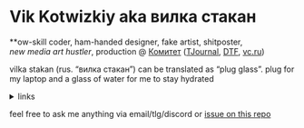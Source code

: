 # Vik Kotwizkiy aka вилка стакан

**ow-skill coder, ham-handed designer, fake artist, shitposter, <i>new&nbsp;media&nbsp;art&nbsp;hustler</i>, production @ <a href="https://cmtt.ru">Комитет</a> (<a href="https://tjournal.ru">TJournal</a>, <a href="https://dtf.ru">DTF</a>, <a href="https://vc.ru">vc.ru</a>)



vilka stakan (rus.&nbsp;“вилка&nbsp;стакан”) can be&nbsp;translated as&nbsp;“plug glass”. plug for my&nbsp;laptop and a&nbsp;glass of&nbsp;water for me&nbsp;to&nbsp;stay hydrated



<details>
<summary>links</summary>
<br>
  
**follow/like:** <a href="https://twitter.com/vilkastakan">twitter</a>, <a href="https://instagram.com/vilkastakan">instagram</a>, <a href="https://behance.net/vilkastakan">behance</a>, <a href="https://glitch.com/@vilkastakan">glitch</a>

**listen to:** listen to: <a href="https://open.spotify.com/user/n5xe7xa9ygnl8o1mta2cg7yy9?si=RpSiNyYmRcihYmhXckTaFg">spotify&nbsp;playlists</a>, <a href="https://mixcloud.com/vilkastakan">mixcloud</a>, <a href="https://soundcloud.com/vilkastakan">soundcloud</a>
    

**contact:** <a href="mailto:vik@ktwzk.me">vik@ktwzk.me</a> (<a href="https://keybase.io/ktwzk">PGP</a>), tlg&nbsp;<a href="https://t.me/ktwzk">@ktwzk</a>, discord&nbsp;<a href="https://discord.gg/dEaF3Ys">вилкастакан#1312</a>

</details>

feel free to ask me anything via email/tlg/discord or [issue on this repo](https://github.com/ktwzk/ktwzk)
